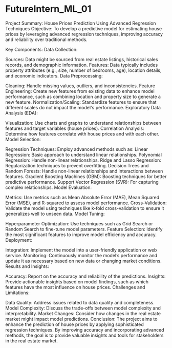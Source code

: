# FutureIntern_ML_01
Project Summary: House Prices Prediction Using Advanced Regression Techniques
Objective:
To develop a predictive model for estimating house prices by leveraging advanced regression techniques, improving accuracy and reliability over traditional methods.

Key Components:
Data Collection:

Sources: Data might be sourced from real estate listings, historical sales records, and demographic information.
Features: Data typically includes property attributes (e.g., size, number of bedrooms, age), location details, and economic indicators.
Data Preprocessing:

Cleaning: Handle missing values, outliers, and inconsistencies.
Feature Engineering: Create new features from existing data to enhance model performance, such as combining location and property size to generate a new feature.
Normalization/Scaling: Standardize features to ensure that different scales do not impact the model's performance.
Exploratory Data Analysis (EDA):

Visualization: Use charts and graphs to understand relationships between features and target variables (house prices).
Correlation Analysis: Determine how features correlate with house prices and with each other.
Model Selection:

Regression Techniques: Employ advanced methods such as:
Linear Regression: Basic approach to understand linear relationships.
Polynomial Regression: Handle non-linear relationships.
Ridge and Lasso Regression: Regularization techniques to prevent overfitting.
Decision Trees and Random Forests: Handle non-linear relationships and interactions between features.
Gradient Boosting Machines (GBM): Boosting techniques for better predictive performance.
Support Vector Regression (SVR): For capturing complex relationships.
Model Evaluation:

Metrics: Use metrics such as Mean Absolute Error (MAE), Mean Squared Error (MSE), and R-squared to assess model performance.
Cross-Validation: Validate the model using techniques like k-fold cross-validation to ensure it generalizes well to unseen data.
Model Tuning:

Hyperparameter Optimization: Use techniques such as Grid Search or Random Search to fine-tune model parameters.
Feature Selection: Identify the most significant features to improve model efficiency and accuracy.
Deployment:

Integration: Implement the model into a user-friendly application or web service.
Monitoring: Continuously monitor the model’s performance and update it as necessary based on new data or changing market conditions.
Results and Insights:

Accuracy: Report on the accuracy and reliability of the predictions.
Insights: Provide actionable insights based on model findings, such as which features have the most influence on house prices.
Challenges and Limitations:

Data Quality: Address issues related to data quality and completeness.
Model Complexity: Discuss the trade-offs between model complexity and interpretability.
Market Changes: Consider how changes in the real estate market might impact model predictions.
Conclusion:
The project aims to enhance the prediction of house prices by applying sophisticated regression techniques. By improving accuracy and incorporating advanced methods, the goal is to provide valuable insights and tools for stakeholders in the real estate market.
